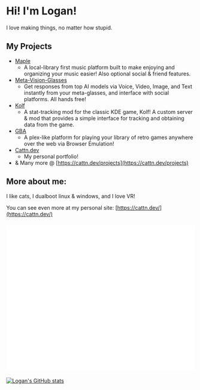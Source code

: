 # Hi! I'm Logan!
I love making things, no matter how stupid.

## My Projects
- [Maple](https://github.com/Cattn/Maple)
  - A local-library first music platform built to make enjoying and organizing your music easier! Also optional social & friend features.
- [Meta-Vision-Glasses](https://github.com/Cattn/meta-vision-glasses)
  - Get responses from top AI models via Voice, Video, Image, and Text instantly from your meta-glasses, and interface with social platforms. All hands free!
- [Kolf](https://github.com/Cattn/kolf)
  - A stat-tracking mod for the classic KDE game, Kolf! A custom server & mod that provides a simple interface for tracking and obtaining data from the game.
- [GBA](https://github.com/Cattn/gba)
  - A plex-like platform for playing your library of retro games anywhere over the web via Browser Emulation!
- [Cattn.dev](https://cattn.dev/)
  - My personal portfolio!
- & Many more @ [https://cattn.dev/projects](https://cattn.dev/projects)

## More about me:
I like cats, I dualboot linux & windows, and I love VR!

You can see even more at my personal site: [https://cattn.dev/](https://cattn.dev/)
### ![Metrics](/github-metrics.svg)
[![Logan's GitHub stats](https://github-readme-stats.vercel.app/api?username=Cattn)](https://github.com/anuraghazra/github-readme-stats)
